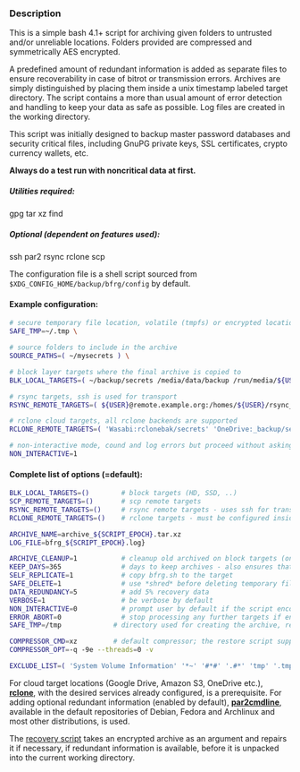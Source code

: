 ### Description
This is a simple bash 4.1+ script for archiving given folders to untrusted and/or unreliable locations. Folders provided are compressed and symmetrically AES encrypted.

A predefined amount of redundant information is added as separate files to ensure recoverability in case of bitrot or transmission errors. Archives are simply distinguished by placing them inside a unix timestamp labeled target directory.
The script contains a more than usual amount of error detection and handling to keep your data as safe as possible.
Log files are created in the working directory.

This script was initially designed to backup master password databases and security critical files, including GnuPG private keys, SSL certificates, crypto currency wallets, etc.

**Always do a test run with noncritical data at first.**

##### Utilities required:
gpg tar xz find  
##### Optional (dependent on features used):
ssh par2 rsync rclone scp

The configuration file is a shell script sourced from `$XDG_CONFIG_HOME/backup/bfrg/config` by default.

#### Example configuration:

```bash
# secure temporary file location, volatile (tmpfs) or encrypted location should be preferred
SAFE_TMP=~/.tmp \

# source folders to include in the archive
SOURCE_PATHS=( ~/mysecrets ) \

# block layer targets where the final archive is copied to
BLK_LOCAL_TARGETS=( ~/backup/secrets /media/data/backup /run/media/${USER}/FLASH_DRIVE ) \

# rsync targets, ssh is used for transport
RSYNC_REMOTE_TARGETS=( ${USER}@remote.example.org:/homes/${USER}/rsync_backup/secrets ) \

# rclone cloud targets, all rclone backends are supported
RCLONE_REMOTE_TARGETS=( 'Wasabi:rclonebak/secrets' 'OneDrive:_backup/secrets' 'GoogleDrive:_backup/secrets' 'Dropbox:_backup/secrets' ) \

# non-interactive mode, cound and log errors but proceed without asking questions - useful for automation
NON_INTERACTIVE=1
```

#### Complete list of options (=default):

```bash
BLK_LOCAL_TARGETS=()        # block targets (HD, SSD, ..)
SCP_REMOTE_TARGETS=()       # scp remote targets
RSYNC_REMOTE_TARGETS=()     # rsync remote targets - uses ssh for transport, public key authentication strongly recommended
RCLONE_REMOTE_TARGETS=()    # rclone targets - must be configured inside rclone already

ARCHIVE_NAME=archive_${SCRIPT_EPOCH}.tar.xz
LOG_FILE=bfrg_${SCRIPT_EPOCH}.log}

ARCHIVE_CLEANUP=1           # cleanup old archived on block targets (only works with BLK)
KEEP_DAYS=365               # days to keep archives - also ensures that one last archive is available at all times
SELF_REPLICATE=1            # copy bfrg.sh to the target
SAFE_DELETE=1               # use *shred* before deleting temporary files, recommended if SAFE_TMP is on a harddisk
DATA_REDUNDANCY=5           # add 5% recovery data
VERBOSE=1                   # be verbose by default
NON_INTERACTIVE=0           # prompt user by default if the script encounters an error
ERROR_ABORT=0               # stop processing any further targets if encountering an error in non-interactive mode
SAFE_TMP=/tmp             # directory used for creating the archive, recommended to be on a secure or volatile device

COMPRESSOR_CMD=xz         # default compressor; the restore script supposes availability of -d for decompression
COMPRESSOR_OPT=-q -9e --threads=0 -v

EXCLUDE_LIST=( 'System Volume Information' '*~' '#*#' '.#*' 'tmp' '.tmp' '.nv' 'GPUCache' '.ccache' '.cache' '.var' )
```

For cloud target locations (Google Drive, Amazon S3, OneDrive etc.), [**rclone**](https://github.com/rclone/rclone), with the desired services already configured, is a prerequisite. For adding optional redundant information (enabled by default), [**par2cmdline**](https://github.com/Parchive/par2cmdline), available in the default repositories of Debian, Fedora and Archlinux and most other distributions, is used.  

The [recovery script](https://github.com/zenofx/bfrg/blob/master/restore.sh) takes an encrypted archive as an argument and repairs it if necessary, if redundant information is available, before it is unpacked into the current working directory.
